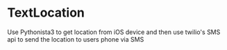 # TextLocation
Use Pythonista3 to get location from iOS device and then use twilio's SMS api to send the location to users phone via SMS
